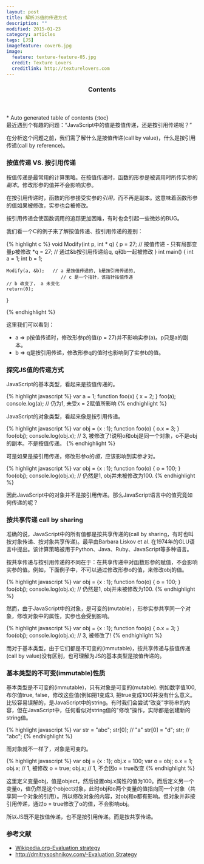 ```yaml
---
layout: post
title: 解析JS值的传递方式
description: ""
modified: 2015-01-23
category: articles
tags: [JS]
imagefeature: cover6.jpg
image:
  feature: texture-feature-05.jpg
  credit: Texture Lovers
  creditlink: http://texturelovers.com
---
```


<style type="text/css">
    .trans {
        font-size:12px;
        color:#999;
    }
</style>
<section id="table-of-contents" class="toc">
  <header>
    <h3>Contents</h3>
  </header>
<div id="drawer" markdown="1">
*  Auto generated table of contents
{:toc}
</div>
</section><!-- /#table-of-contents -->
最近遇到个有趣的问题：“JavaScript中的值是按值传递，还是按引用传递呢？”

在分析这个问题之前，我们需了解什么是按值传递(call by value)，什么是按引用传递(call by reference)。

### 按值传递 VS. 按引用传递

按值传递是最常用的计算策略。在按值传递时，函数的形参是被调用时所传实参的*副本*。修改形参的值并不会影响实参。

在按引用传递时，函数的形参接受实参的*引用*，而不再是副本。这意味着函数形参的值如果被修改，实参也会被修改。

按引用传递会使函数调用的追踪更加困难，有时也会引起一些微妙的BUG。

我们看一个C的例子来了解按值传递、按引用传递的差别：

{% highlight c %}
void Modify(int p, int * q)
{
    p = 27; // 按值传递 - 只有局部变量p被修改
    *q = 27; // 通过&b按引用传递给q, q和b一起被修改
}
int main()
{
    int a = 1;
    int b = 1;

    Modify(a, &b);   // a 是按值传递的, b是按引用传递的,
                        // c 是一个指针，该指针按值传递
    // b 改变了， a 未变化
    return(0);
}

{% endhighlight %}

这里我们可以看到：

* a => p按值传递时，修改形参p的值(p = 27)并不影响实参(a)。p只是a的副本。
* b => q是按引用传递，修改形参q的值时也影响到了实参b的值。

### 探究JS值的传递方式

JavaScript的基本类型，看起来是按值传递的。

{% highlight javascript %}
var a = 1;
function foo(x) {
    x = 2;
}
foo(a);
console.log(a); // 仍为1, 未受x = 2赋值所影响
{% endhighlight %}

JavaScript的对象类型，看起来像是按引用传递。

{% highlight javascript %}
var obj = {x : 1};
function foo(o) {
    o.x = 3;
}
foo(obj);
console.log(obj.x); // 3, 被修改了!说明o和obj是同一个对象，o不是obj的副本。不是按值传递。
{% endhighlight %}

可是如果是按引用传递，修改形参o的*值*，应该影响到实参才对。

{% highlight javascript %}
var obj = {x : 1};
function foo(o) {
    o = 100;
}
foo(obj);
console.log(obj.x); // 仍然是1, obj并未被修改为100.
{% endhighlight %}

因此JavaScript中的对象并不是按引用传递。那么JavaScript语言中的值究竟如何传递的呢？

### 按共享传递 call by sharing

准确的说，JavaScript中的所有值都是按共享传递的(call by sharing，有时也叫按对象传递、按对象共享传递)。最早由Barbara Liskov et al. 在1974年的GLU语言中提出。该计算策略被用于Python、Java、Ruby、JavaScript等多种语言。

按共享传递与按引用传递的不同在于：在共享传递中对函数形参的赋值，不会影响实参的值。例如，下面例子中，不可以通过修改形参o的值，来修改obj的值。

{% highlight javascript %}
var obj = {x : 1};
function foo(o) {
    o = 100;
}
foo(obj);
console.log(obj.x); // 仍然是1, obj并未被修改为100.
{% endhighlight %}

然而，由于JavaScript中的对象，是可变的(mutable），形参实参共享同一个对象，修改对象中的属性，实参也会受到影响。

{% highlight javascript %}
var obj = {x : 1};
function foo(o) {
    o.x = 3;
}
foo(obj);
console.log(obj.x); // 3, 被修改了!
{% endhighlight %}


而对于基本类型，由于它们都是不可变的(immutable)，按共享传递与按值传递(call by value)没有区别，也可理解为JS的基本类型是按值传递的。

### 基本类型的不可变(immutable)性质

基本类型是不可变的(immutable)，只有对象是可变的(mutable).
例如数字值100, 布尔值true, false，修改这些值(例如把1变成3, 把true变成100)并没有什么意义。比较容易误解的，是JavaScript中的string。有时我们会尝试“改变”字符串的内容，但在JavaScript中，任何看似对string值的"修改"操作，实际都是创建新的string值。

{% highlight javascript %}
var str = "abc";
str[0]; // "a"
str[0] = "d";
str; // "abc";
{% endhighlight %}

而对象就不一样了，对象是可变的。

{% highlight javascript %}
var obj = {x : 1};
obj.x = 100;
var o = obj;
o.x = 1;
obj.x; // 1, 被修改
o = true;
obj.x; // 1, 不会因o = true改变
{% endhighlight %}

这里定义变量obj，值是object，然后设置obj.x属性的值为100。而后定义另一个变量o，值仍然是这个object对象，此时obj和o两个变量的值指向同一个对象（共享同一个对象的引用）。所以修改对象的内容，对obj和o都有影响。但对象并非按引用传递，通过o = true修改了o的值，不会影响obj。

所以JS既不是按值传递，也不是按引用传递。而是按共享传递。


### 参考文献
* [Wikipedia.org-Evaluation strategy](http://en.wikipedia.org/wiki/Evaluation_strategy#Call_by_reference)
* [http://dmitrysoshnikov.com/-Evaluation Strategy](http://dmitrysoshnikov.com/ecmascript/chapter-8-evaluation-strategy/)